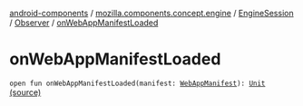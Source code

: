 [android-components](../../../index.md) / [mozilla.components.concept.engine](../../index.md) / [EngineSession](../index.md) / [Observer](index.md) / [onWebAppManifestLoaded](./on-web-app-manifest-loaded.md)

# onWebAppManifestLoaded

`open fun onWebAppManifestLoaded(manifest: `[`WebAppManifest`](../../../mozilla.components.concept.engine.manifest/-web-app-manifest/index.md)`): `[`Unit`](https://kotlinlang.org/api/latest/jvm/stdlib/kotlin/-unit/index.html) [(source)](https://github.com/mozilla-mobile/android-components/blob/master/components/concept/engine/src/main/java/mozilla/components/concept/engine/EngineSession.kt#L59)